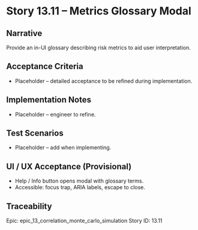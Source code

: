 # Story 13.11 – Metrics Glossary Modal

## Narrative
Provide an in-UI glossary describing risk metrics to aid user interpretation.

## Acceptance Criteria
- Placeholder – detailed acceptance to be refined during implementation.

## Implementation Notes
- Placeholder – engineer to refine.

## Test Scenarios
- Placeholder – add when implementing.

## UI / UX Acceptance (Provisional)
- Help / Info button opens modal with glossary terms.
- Accessible: focus trap, ARIA labels, escape to close.

## Traceability
Epic: epic_13_correlation_monte_carlo_simulation
Story ID: 13.11
